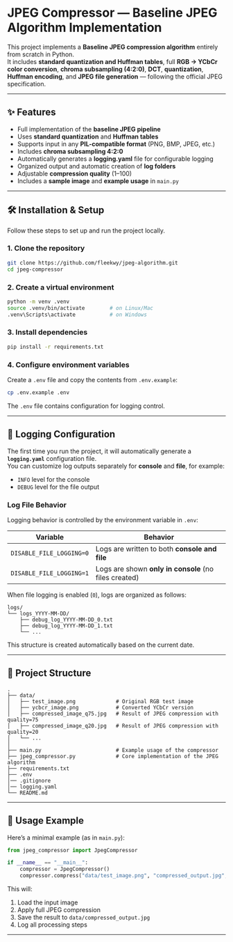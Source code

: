 # JPEG Compressor — Baseline JPEG Algorithm Implementation

This project implements a **Baseline JPEG compression algorithm** entirely from scratch in Python.  
It includes **standard quantization and Huffman tables**, full **RGB → YCbCr color conversion**, **chroma subsampling (4:2:0)**, **DCT**, **quantization**, **Huffman encoding**, and **JPEG file generation** — following the official JPEG specification.

---

## ✨ Features

- Full implementation of the **baseline JPEG pipeline**
- Uses **standard quantization** and **Huffman tables**
- Supports input in any **PIL-compatible format** (PNG, BMP, JPEG, etc.)
- Includes **chroma subsampling 4:2:0**
- Automatically generates a **logging.yaml** file for configurable logging
- Organized output and automatic creation of **log folders**
- Adjustable **compression quality** (1–100)
- Includes a **sample image** and **example usage** in `main.py`

---

## 🛠️ Installation & Setup

Follow these steps to set up and run the project locally.

### 1. Clone the repository

```bash
git clone https://github.com/fleekwy/jpeg-algorithm.git
cd jpeg-compressor
```

### 2. Create a virtual environment

```bash
python -m venv .venv
source .venv/bin/activate        # on Linux/Mac
.venv\Scripts\activate           # on Windows
```

### 3. Install dependencies

```bash
pip install -r requirements.txt
```

### 4. Configure environment variables

Create a `.env` file and copy the contents from `.env.example`:

```bash
cp .env.example .env
```

The `.env` file contains configuration for logging control.

---

## 🧾 Logging Configuration

The first time you run the project, it will automatically generate a **`logging.yaml`** configuration file.  
You can customize log outputs separately for **console** and **file**, for example:

- `INFO` level for the console  
- `DEBUG` level for the file output  

### Log File Behavior

Logging behavior is controlled by the environment variable in `.env`:

| Variable | Behavior |
|-----------|-----------|
| `DISABLE_FILE_LOGGING=0` | Logs are written to both **console and file** |
| `DISABLE_FILE_LOGGING=1` | Logs are shown **only in console** (no files created) |

When file logging is enabled (`0`), logs are organized as follows:

```
logs/
└── logs_YYYY-MM-DD/
    ├── debug_log_YYYY-MM-DD_0.txt
    ├── debug_log_YYYY-MM-DD_1.txt
    └── ...
```

This structure is created automatically based on the current date.

---

## 📁 Project Structure

```
.
├── data/
│   ├── test_image.png             # Original RGB test image
│   ├── ycbcr_image.png            # Converted YCbCr version
│   ├── compressed_image_q75.jpg   # Result of JPEG compression with quality=75
│   ├── compressed_image_q20.jpg   # Result of JPEG compression with quality=20
│   └── ...
│
├── main.py                        # Example usage of the compressor
├── jpeg_compressor.py             # Core implementation of the JPEG algorithm
├── requirements.txt
├── .env
│── .gitignore
│── logging.yaml
└── README.md
```

---

## 🚀 Usage Example

Here’s a minimal example (as in `main.py`):

```python
from jpeg_compressor import JpegCompressor

if __name__ == "__main__":
    compressor = JpegCompressor()
    compressor.compress("data/test_image.png", "compressed_output.jpg", quality=85)
```

This will:
1. Load the input image  
2. Apply full JPEG compression  
3. Save the result to `data/compressed_output.jpg`  
4. Log all processing steps  

---
